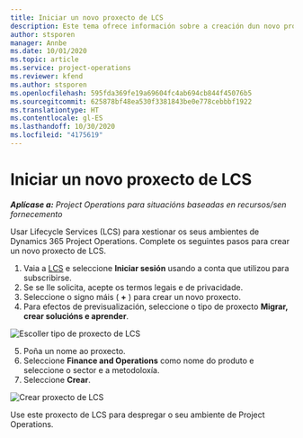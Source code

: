 ```yaml
---
title: Iniciar un novo proxecto de LCS
description: Este tema ofrece información sobre a creación dun novo proxecto en LCS para o seu ambiente de Project Operations.
author: stsporen
manager: Annbe
ms.date: 10/01/2020
ms.topic: article
ms.service: project-operations
ms.reviewer: kfend
ms.author: stsporen
ms.openlocfilehash: 595fda369fe19a69604fc4ab694cb844f45076b5
ms.sourcegitcommit: 625878bf48ea530f3381843be0e778cebbbf1922
ms.translationtype: HT
ms.contentlocale: gl-ES
ms.lasthandoff: 10/30/2020
ms.locfileid: "4175619"
---
```

# <a name="start-a-new-lcs-project"></a>Iniciar un novo proxecto de LCS

_**Aplícase a:** Project Operations para situacións baseadas en recursos/sen fornecemento_

Usar Lifecycle Services (LCS) para xestionar os seus ambientes de Dynamics 365 Project Operations. Complete os seguintes pasos para crear un novo proxecto de LCS.

1. Vaia a [LCS](https://lcs.dynamics.com/Logon/Index) e seleccione **Iniciar sesión** usando a conta que utilizou para subscribirse.
2. Se se lle solicita, acepte os termos legais e de privacidade.
3. Seleccione o signo máis ( **+** ) para crear un novo proxecto.
4. Para efectos de previsualización, seleccione o tipo de proxecto **Migrar, crear solucións e aprender**.

  ![Escoller tipo de proxecto de LCS](./media/create-lcs-1.png)

5. Poña un nome ao proxecto. 
6. Seleccione **Finance and Operations** como nome do produto e seleccione o sector e a metodoloxía. 
7. Seleccione **Crear**.

![Crear proxecto de LCS](./media/create-lcs-2.png)

Use este proxecto de LCS para despregar o seu ambiente de Project Operations.

